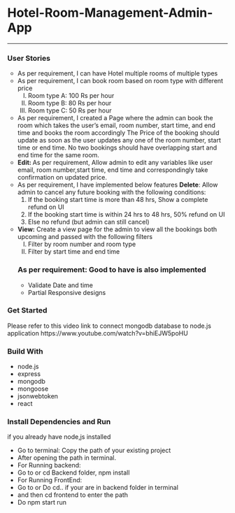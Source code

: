 <h1>Hotel-Room-Management-Admin-App</h1>
<hr>

<h3>User Stories</h3>
<ul style="list-style-type:circle">
  <li>As per requirement, I can have Hotel  multiple rooms of multiple types</li>
  <li>As per requirement, I can book room based on room type with different price
        <ol style="list-style-type:upper-roman">
         <li>Room type A: 100 Rs per hour</li>
         <li>Room type B: 80 Rs per hour</li>
         <li>Room type C: 50 Rs per hour</li>
        </ol>
  </li>
  <li>
      As per requirement, I created a Page where the admin can book the room which takes the user’s email, room number, start time, and end time and books the room accordingly
      The Price of the booking should update as soon as the user updates any one of the room           number, start time or end time.
      No two bookings should have overlapping start and end time for the same room.
  </li>
    <li>
      <strong>Edit: </strong>As per requirement, Allow admin to edit any variables like user email, room number,start time, end time and correspondingly take confirmation on updated price.
    </li>
    <li>As per requirement, I have implemented below features
    <strong>Delete</strong>: Allow admin to cancel any future booking with the following conditions:
    <ol>
      <li>If the booking start time is more than 48 hrs, Show a complete refund on UI</li>
      <li>If the booking start time is within 24 hrs to 48 hrs, 50% refund on UI</li>
      <li>Else no refund (but admin can still cancel) </li>
    </ol>
  </li>
  <li>
      <strong>View:</strong>
      Create a view page for the admin to view all the bookings both upcoming and passed with the following filters
      <ol style="list-style-type:upper-roman">
        <li>Filter by room number and room type</li>
        <li>Filter by start time and end time </li>
      </ol>
  </li>

  <h3>As per requirement: Good to have is also implemented</h3>
    <ul>
      <li>Validate Date and time</li>
      <li>Partial Responsive designs</li>
    </ul>
</li>
</ul>
<h3>Get Started</h3>
 Please refer to this video link to connect mongodb database to node.js application
 https://www.youtube.com/watch?v=bhiEJW5poHU

<h3>Build With</h3>
<ul>
  <li>node.js</li>
  <li>express</li>
  <li>mongodb</li>
  <li>mongoose</li>
  <li>jsonwebtoken</li>
  <li>react</li>
</ul>

<h3>Install Dependencies and Run</h3>
if you already have node,js installed
<ul>
  <li>Go to terminal: Copy the path of your existing project</li>
  <li>After opening the path in terminal.</li>
  <li>For Running backend:</li>
  <li>Go to or cd Backend folder, npm install</li>
  <li>For Running FrontEnd:</li>
  <li>Go to or Do cd.. if your are in backend folder in terminal</li>
  <li>and then cd frontend to enter the path</li>
  <li>Do npm start run</li>
</ul>


